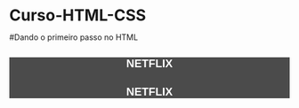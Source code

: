 # Curso-HTML-CSS
#Dando o primeiro passo no HTML

<DOCTYPE HTML>
<HTML lang="en">
<head>
 <meta charset="UTF-8">
 <meta name="viewport"
 content="width=device-width,
 initial-scale=1.0">
 <title>Document</title>
 <style>
  *{
   margin:0;
   padding:0;
  }
  body{
   background-image:url(https://www.google.com/search?tbs=sbi:AMhZZis4GVmR7cx8lcqvX36JW2Phkg13B3OEk-yZuW2CMKFaM0srs7K0GUETNNeUCn_1Pml_1lfbItpRjEYyDnGUVE5i9KZldrP2R88jfwJgD88zmXG_1OkTV6xlNKkdrQssboj19PqEHGIHckKmNir7YqXzDtT9XE_1HY-U4RqYHjZRpb4V_1zeAWqY8MFzhFyJwjDoMiWqTjlfGBqkdP1DqadV22hDvybjAz7IlFPm0Obp8Ij7De4meouFIBq5erAy_1YM1zDLMk1AC0PVXxoBjoUTmrayH3Ae_1Plu5KhZg7m0y965r7RTliVIUv6Y7rrY1lXgUi7Q6i7M2Wzut54wsubUKrJeqPJdXXWKW1WdA-3qAmQHgtS8UAJ68tXY9xap7acOe3tvpGNvDvjTJ2W105ZzjkCz7BHDKz_1A&processed_image_dimensions=600,337);
   background-size: cover;
   background-position:
   top center;
  }
  #heading{
   background: rgba(0 ,0 ,0 ,0.7);
  }

  #heading div{
   width:90%;
   display: flex;
   justify-content:
   space-between;
   margin:0 auto;
  }
  #heading .h1 {
   padding-top: 15px 0;
   font-size: 20px;
   text-transform:
   uppercase;
   color: #fff;
  }
  #heading a {
   color: #fff;
   text-decoration: none;
   font-family: sans-serif;
  }
</style>
</head>
<body>
 <header id="heading">
  <div>
   <h1 class="h1">
    <a href="#">Netflix</a>
   </h1>

   <h2 class="h1">
    <a href="#">Netflix</a>
   </h2>
  </div>
 </header>
</body>
</HTML>

